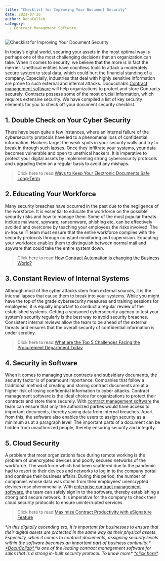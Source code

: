 ```yaml
---
title: "Checklist for Improving Your Document Security"
date: 2021-07-26
author: DocuCollab
category:
  - Contract Management Software
---
```


![Checklist for Improving Your Document Security](/img/blog/Docucollab-Banner-850x429.jpg)

In today’s digital world, securing your assets in the most optimal way is perhaps one of the most challenging decisions that an organization can take. When it comes to security, we believe that the more is in fact the merrier. Unethical entities have countless tools to attack a moderately secure system to steal data, which could hurt the financial standing of a company. Especially, industries that deal with highly sensitive information are prone to such external and internal attacks. Docucollab’s [Contract management software](https://docucollab.com/contract-management-software/) will help organizations to protect and store Contracts securely. Contracts possess some of the most crucial information, which requires extensive security. We have compiled a list of key security elements for you to check off your document security checklist.

## 1. Double Check on Your Cyber Security

There have been quite a few instances, where an internal failure of the cybersecurity protocols have led to a phenomenal loss of confidential information. Hackers target the weak spots in your security walls and try to break in through such lapses. Once they infiltrate your systems, your data becomes vulnerable and open to unethical hackers. It is imperative to protect your digital assets by implementing strong cybersecurity protocols and upgrading them on a regular basis to avoid any mishaps.

> Click here to read [Ways to Keep Your Electronic Documents Safe Long-Term](https://docucollab.com/keep-your-electronic-documents-safe-long-term/)

## 2. Educating Your Workforce

Many security breaches have occurred in the past due to the negligence of the workforce. It is essential to educate the workforce on the possible security risks and how to manage them. Some of the most popular threats include malware, spyware, ransomware, phishing etc, can be effectively avoided and overcome by teaching your employees the risks involved. The in-house IT team must ensure that the entire workforce complies with the security protocols through constant monitoring and supervision. Educating your workforce enables them to distinguish between normal mail and spyware that could take the entire system down.

> Click here to read [How Contract Automation is changing the Business World?](https://docucollab.com/how-contract-automation-is-changing-the-business-world/)

## 3. Constant Review of Internal Systems

Although most of the cyber attacks stem from external sources, it is the internal lapses that cause them to break into your systems. While you might have the top of the grade cybersecurity measures and training sessions for employees, it is equally important to conduct a regular review of the established systems. Getting a seasoned cybersecurity agency to test your system’s security regularly is the best way to avoid security breaches. Consistent internal reviews allow the team to be ahead of the external threats and ensures that the overall security of confidential information is under scrutiny.

> Click here to read [What are the Top 5 Challenges Facing the Procurement Department Today](https://docucollab.com/what-are-the-top-5-challenges-facing-the-procurement-department-today/)

## 4. Security in Software

When it comes to managing your contracts and subsidiary documents, the security factor is of paramount importance. Companies that follow a traditional method of creating and storing contract documents are at a higher risk of losing confidential information to cyber attacks. Contract management software is the ideal choice for organizations to protect their contracts and store them securely. With [contract management software](https://docucollab.com/contract-management-software/) the team can ensure that only the authorized parties would have access to important documents, thereby saving data from internal breaches. Apart from this, the software also enables the users to assign security as a minimum as at a paragraph level! The important parts of a document can be hidden from unauthorized people, thereby ensuring security and integrity.

## 5. Cloud Security

A problem that most organizations face during remote working is the problem of unencrypted devices and poorly secured networks of the workforce. The workforce which had been scattered due to the pandemic had to resort to their devices and networks to log in to the company portal and continue their business affairs. During this period, the number of companies whose data was stolen from their employees’ unencrypted devices rose phenomenally. With [enterprise contract management software](https://docucollab.com/contract-management-software/), the team can safely sign in to the software, thereby establishing a strong and secure network. It is imperative for the company to check their cloud security protocols to ensure uninterrupted services.

> Click here to read [Maximize Contract Productivity with eSignature Feature](https://docucollab.com/maximize-contract-productivity-with-esignature-feature/)

**In this digitally ascending era, it is important for businesses to ensure that their digital assets are protected in the same way as their physical assets. Especially, when it comes to contract documents, assigning security levels within the software becomes an important part of business continuity.\* [\*DocuCollab\*.](https://docucollab.com/)\*is one of the leading contract management software for sales that is a strong in-built security protocol. To know more\* [\*click here\*](https://docucollab.com/book-demo/).*
